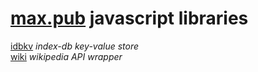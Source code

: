 # [max.pub](https://max.pub) javascript libraries

[idbkv](https://github.com/js-max-pub/idbkv) *index-db key-value store*  
[wiki](https://github.com/js-max-pub/wiki) *wikipedia API wrapper*
